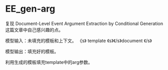 # EE_gen-arg

复现 Document-Level Event Argument Extraction by Conditional Generation 这篇文章中自己感兴趣的点。

模型输入：未填充的模板和上下文。   《s》  template 《s》《/s》document 《/s》

模型输出：填充好的模板。

利用生成的模板填充template中的arg参数。
